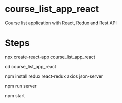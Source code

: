 # course_list_app_react

Course list application with React, Redux and Rest API

# Steps 

npx create-react-app course_list_app_react

cd course_list_app_react

npm install redux react-redux axios json-server

npm run server

npm start

